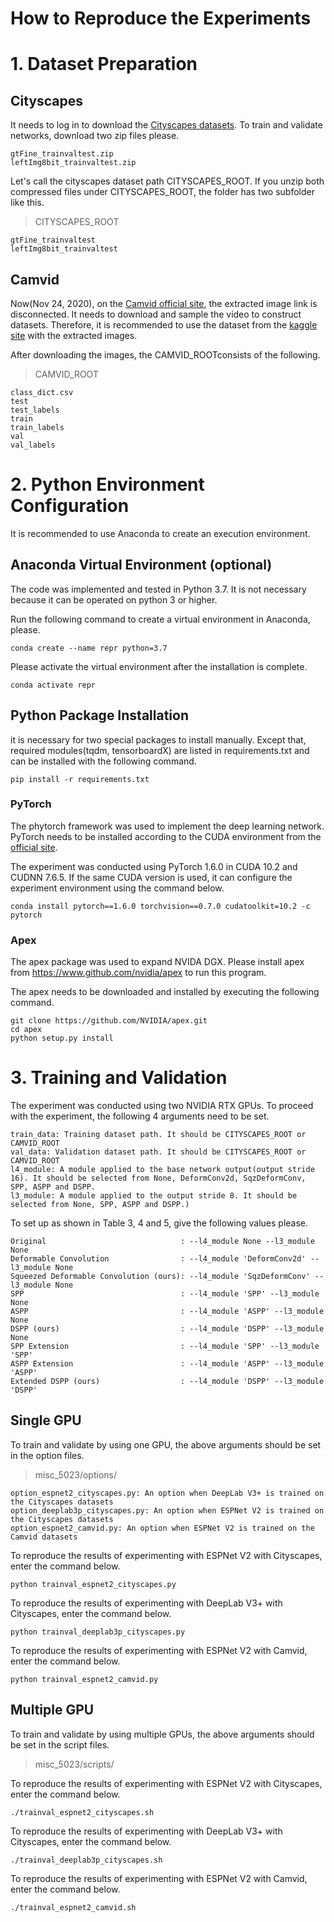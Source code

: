 How to Reproduce the Experiments
=============
# 1. Dataset Preparation
## Cityscapes
It needs to log in to download the [Cityscapes datasets][cityscapes_login].
To train and validate networks, download two zip files please.

    gtFine_trainvaltest.zip
    leftImg8bit_trainvaltest.zip

Let's call the cityscapes dataset path CITYSCAPES_ROOT.
If you unzip both compressed files under CITYSCAPES_ROOT, the folder has two subfolder like this.

> CITYSCAPES_ROOT  

    gtFine_trainvaltest
    leftImg8bit_trainvaltest
    
[cityscapes_login]: https://www.cityscapes-dataset.com/login/ "Go to the Cityscapes download site"

## Camvid
Now(Nov 24, 2020), on the [Camvid official site], the extracted image link is disconnected.
It needs to download and sample the video to construct datasets.
Therefore, it is recommended to use the dataset from the [kaggle site] with the extracted images.

After downloading the images, the CAMVID_ROOTconsists of the following.

> CAMVID_ROOT

    class_dict.csv    
    test    
    test_labels    
    train    
    train_labels    
    val    
    val_labels
    
[Camvid official site]: http://mi.eng.cam.ac.uk/research/projects/VideoRec/CamVid/
[kaggle site]: https://www.kaggle.com/carlolepelaars/camvid

# 2. Python Environment Configuration
It is recommended to use Anaconda to create an execution environment.

## Anaconda Virtual Environment (optional)
The code was implemented and tested in Python 3.7. It is not necessary because it can be operated on python 3 or higher.

Run the following command to create a virtual environment in Anaconda, please.

    conda create --name repr python=3.7

Please activate the virtual environment after the installation is complete.

    conda activate repr

## Python Package Installation
it is necessary for two special packages to install manually. Except that, required modules(tqdm, tensorboardX) are listed in requirements.txt and can be installed with the following command.

    pip install -r requirements.txt

### PyTorch
The phytorch framework was used to implement the deep learning network.
PyTorch needs to be installed according to the CUDA environment from the [official site].

The experiment was conducted using PyTorch 1.6.0 in CUDA 10.2 and CUDNN 7.6.5.
If the same CUDA version is used, it can configure the experiment environment using the command below.

    conda install pytorch==1.6.0 torchvision==0.7.0 cudatoolkit=10.2 -c pytorch

[official site]: https://pytorch.org/

### Apex
The apex package was used to expand NVIDA DGX.
Please install apex from https://www.github.com/nvidia/apex to run this program.

The apex needs to be downloaded and installed by executing the following command.

    
    git clone https://github.com/NVIDIA/apex.git
    cd apex
    python setup.py install

# 3. Training and Validation
The experiment was conducted using two NVIDIA RTX GPUs.
To proceed with the experiment, the following 4 arguments need to be set.

    train_data: Training dataset path. It should be CITYSCAPES_ROOT or CAMVID_ROOT
    val_data: Validation dataset path. It should be CITYSCAPES_ROOT or CAMVID_ROOT
    l4_module: A module applied to the base network output(output stride 16). It should be selected from None, DeformConv2d, SqzDeformConv, SPP, ASPP and DSPP.
    l3_module: A module applied to the output stride 8. It should be selected from None, SPP, ASPP and DSPP.)

To set up as shown in Table 3, 4 and 5, give the following values please.

    Original                              : --l4_module None --l3_module None
    Deformable Convolution                : --l4_module 'DeformConv2d' --l3_module None
    Squeezed Deformable Convolution (ours): --l4_module 'SqzDeformConv' --l3_module None
    SPP                                   : --l4_module 'SPP' --l3_module None
    ASPP                                  : --l4_module 'ASPP' --l3_module None
    DSPP (ours)                           : --l4_module 'DSPP' --l3_module None
    SPP Extension                         : --l4_module 'SPP' --l3_module 'SPP'
    ASPP Extension                        : --l4_module 'ASPP' --l3_module 'ASPP'
    Extended DSPP (ours)                  : --l4_module 'DSPP' --l3_module 'DSPP'

## Single GPU
To train and validate by using one GPU, the above arguments should be set in the option files.

> misc_5023/options/

    option_espnet2_cityscapes.py: An option when DeepLab V3+ is trained on the Cityscapes datasets
    option_deeplab3p_cityscapes.py: An option when ESPNet V2 is trained on the Cityscapes datasets
    option_espnet2_camvid.py: An option when ESPNet V2 is trained on the Camvid datasets
    
To reproduce the results of experimenting with ESPNet V2 with Cityscapes, enter the command below.

    python trainval_espnet2_cityscapes.py

To reproduce the results of experimenting with DeepLab V3+ with Cityscapes, enter the command below.
    
    python trainval_deeplab3p_cityscapes.py
    
To reproduce the results of experimenting with ESPNet V2 with Camvid, enter the command below.

    python trainval_espnet2_camvid.py
    
## Multiple GPU
To train and validate by using multiple GPUs, the above arguments should be set in the script files.

> misc_5023/scripts/

To reproduce the results of experimenting with ESPNet V2 with Cityscapes, enter the command below.

    ./trainval_espnet2_cityscapes.sh

To reproduce the results of experimenting with DeepLab V3+ with Cityscapes, enter the command below.
    
    ./trainval_deeplab3p_cityscapes.sh
    
To reproduce the results of experimenting with ESPNet V2 with Camvid, enter the command below.

    ./trainval_espnet2_camvid.sh
